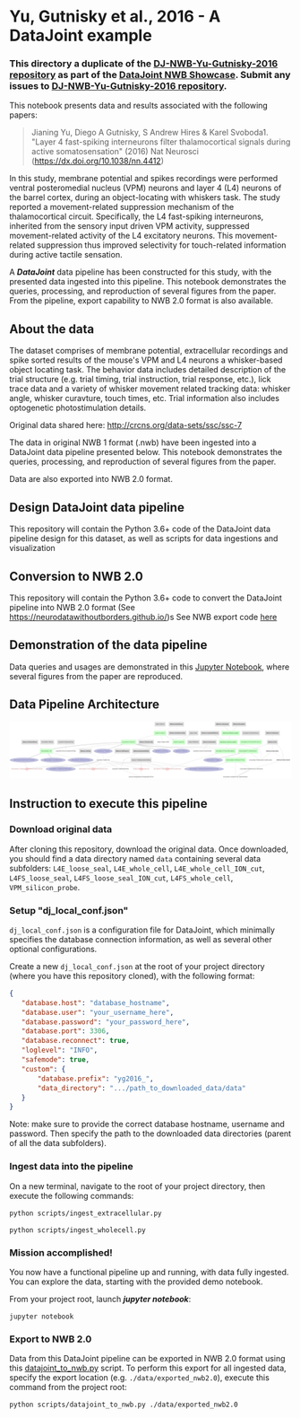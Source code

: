 # Yu, Gutnisky et al., 2016 - A DataJoint example

### This directory a duplicate of the [DJ-NWB-Yu-Gutnisky-2016 repository](https://github.com/datajoint-company/DJ-NWB-Yu-Gutnisky-2016) as part of the [DataJoint NWB Showcase](https://github.com/datajoint-company/DataJoint-NWB-showcase). Submit any issues to [DJ-NWB-Yu-Gutnisky-2016 repository](https://github.com/datajoint-company/DJ-NWB-Yu-Gutnisky-2016).


This notebook presents data and results associated with the following papers:

>Jianing Yu, Diego A Gutnisky, S Andrew Hires & Karel Svoboda1. "Layer 4 fast-spiking interneurons filter thalamocortical signals during active somatosensation" (2016) Nat Neurosci (https://dx.doi.org/10.1038/nn.4412)

In this study, membrane potential and spikes recordings were performed ventral posteromedial nucleus (VPM) neurons and layer 4 (L4) neurons of the barrel cortex, during an object-locating with whiskers task. The study reported a movement-related suppression mechanism of the thalamocortical circuit. Specifically, the L4 fast-spiking interneurons, inherited from the sensory input driven VPM activity, suppressed movement-related activity of the L4 excitatory neurons. This movement-related suppression thus improved selectivity for touch-related information during active tactile sensation.

A ***DataJoint*** data pipeline has been constructed for this study, with the presented data ingested into this pipeline. This notebook demonstrates the queries, processing, and reproduction of several figures from the paper. From the pipeline, export capability to NWB 2.0 format is also available.

## About the data

The dataset comprises of membrane potential, extracellular recordings and spike sorted results of the mouse's VPM and L4 neurons a whisker-based object locating task. The behavior data includes detailed description of the trial structure (e.g. trial timing, trial instruction, trial response, etc.), lick trace data and a variety of whisker movement related tracking data: whisker angle, whisker curavture, touch times, etc. Trial information also includes optogenetic photostimulation details.

Original data shared here: http://crcns.org/data-sets/ssc/ssc-7

The data in original NWB 1 format (.nwb) have been ingested into a DataJoint data pipeline presented below. This notebook demonstrates the queries, processing, and reproduction of several figures from the paper.

Data are also exported into NWB 2.0 format. 

## Design DataJoint data pipeline 
This repository will contain the Python 3.6+ code of the DataJoint data pipeline design for this dataset, as well as scripts for data ingestions and visualization

## Conversion to NWB 2.0
This repository will contain the Python 3.6+ code to convert the DataJoint pipeline into NWB 2.0 format (See https://neurodatawithoutborders.github.io/)s
See NWB export code [here](../scripts/datajoint_to_nwb.py)

## Demonstration of the data pipeline
Data queries and usages are demonstrated in this [Jupyter Notebook](notebooks/Yu-Gutnisky-2016-examples.ipynb), where several figures from the paper are reproduced. 

## Data Pipeline Architecture
![ERD of the entire data pipeline](images/all_erd.png)

## Instruction to execute this pipeline

### Download original data 

After cloning this repository, download the original data. Once downloaded, you should find a data directory
named `data` containing several data subfolders: `L4E_loose_seal`, `L4E_whole_cell`, `L4E_whole_cell_ION_cut`,
 `L4FS_loose_seal`, `L4FS_loose_seal_ION_cut`, `L4FS_whole_cell`, `VPM_silicon_probe`. 
 
### Setup "dj_local_conf.json"

`dj_local_conf.json` is a configuration file for DataJoint, which minimally specifies the
 database connection information, as well as several other optional configurations.
 
 Create a new `dj_local_conf.json` at the root of your project directory (where you have this repository cloned),
  with the following format:
 
 ```json
{
    "database.host": "database_hostname",
    "database.user": "your_username_here",
	"database.password": "your_password_here",
    "database.port": 3306,
    "database.reconnect": true,
    "loglevel": "INFO",
    "safemode": true,
    "custom": {
	    "database.prefix": "yg2016_",
        "data_directory": ".../path_to_downloaded_data/data"
    }
}
```

Note: make sure to provide the correct database hostname, username and password.
 Then specify the path to the downloaded data directories (parent of all the data subfolders).

### Ingest data into the pipeline

On a new terminal, navigate to the root of your project directory, then execute the following commands:

```
python scripts/ingest_extracellular.py
```

```
python scripts/ingest_wholecell.py
```

### Mission accomplished!
You now have a functional pipeline up and running, with data fully ingested.
 You can explore the data, starting with the provided demo notebook.
 
From your project root, launch ***jupyter notebook***:
```
jupyter notebook
```

### Export to NWB 2.0
Data from this DataJoint pipeline can be exported in NWB 2.0 format using this [datajoint_to_nwb.py](../scripts/datajoint_to_nwb.py) script. 
To perform this export for all ingested data, specify the export location (e.g. `./data/exported_nwb2.0`), execute this command from the project root:

```
python scripts/datajoint_to_nwb.py ./data/exported_nwb2.0
```
